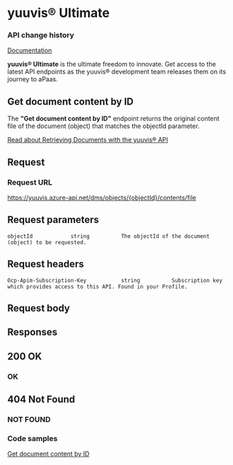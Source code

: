 # yuuvis® Ultimate

### API change history

[Documentation](https://yuuvis.portal.azure-api.net/how-to)

**yuuvis® Ultimate** is the ultimate freedom to innovate. Get access to the latest API endpoints as the yuuvis® development team releases them on its journey to aPaas.

## Get document content by ID

The **"Get document content by ID"** endpoint returns the original content file of the document (object) that matches the objectId parameter.



[Read about Retrieving Documents with the yuuvis® API](https://yuuvis.portal.azure-api.net/how-to/retrieve)

## Request

### Request URL

https://yuuvis.azure-api.net/dms/objects/{objectId}/contents/file

## Request parameters

```
objectId            string          The objectId of the document (object) to be requested.

```

## Request headers

```
Ocp-Apim-Subscription-Key           string          Subscription key which provides access to this API. Found in your Profile.

```
## Request body

## Responses

## 200 OK

### OK

## 404 Not Found

### NOT FOUND

### Code samples

[Get document content by ID](./Get-a-document-by-Content-ID-to-yuuvis.java)